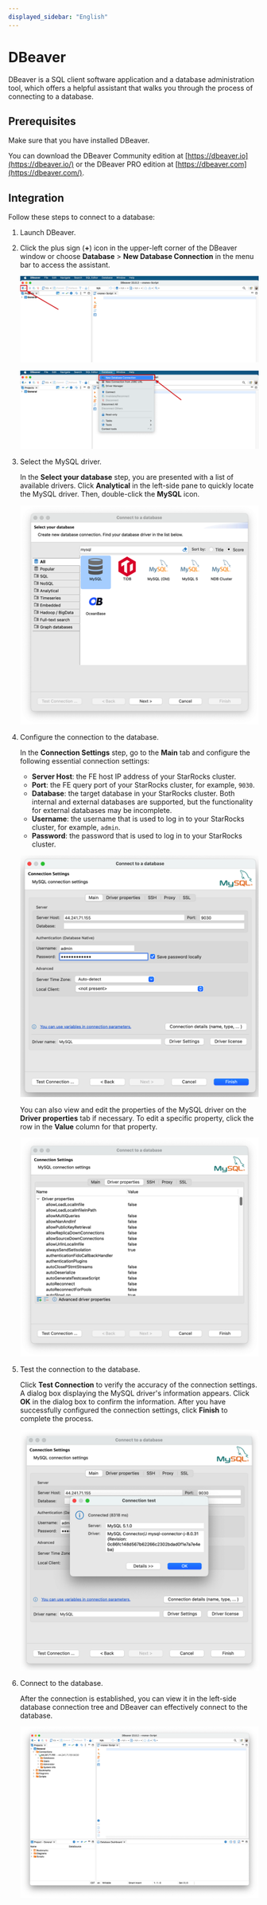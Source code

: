 ```yaml
---
displayed_sidebar: "English"
---
```


# DBeaver

DBeaver is a SQL client software application and a database administration tool, which offers a helpful assistant that walks you through the process of connecting to a database.

## Prerequisites

Make sure that you have installed DBeaver.

You can download the DBeaver Community edition at [https://dbeaver.io](https://dbeaver.io/) or the DBeaver PRO edition at [https://dbeaver.com](https://dbeaver.com/).

## Integration

Follow these steps to connect to a database:

1. Launch DBeaver.

2. Click the plus sign (**+**) icon in the upper-left corner of the DBeaver window or choose **Database** > **New Database Connection** in the menu bar to access the assistant.

   ![DBeaver - Access the assistant](../../assets/IDE_dbeaver_1.png)

   ![DBeaver - Access the assistant](../../assets/IDE_dbeaver_2.png)

3. Select the MySQL driver.

   In the **Select your database** step, you are presented with a list of available drivers. Click **Analytical** in the left-side pane to quickly locate the MySQL driver. Then, double-click the **MySQL** icon.

   ![DBeaver - Select your database](../../assets/IDE_dbeaver_3.png)

4. Configure the connection to the database.

   In the **Connection Settings** step, go to the **Main** tab and configure the following essential connection settings:

   - **Server Host**: the FE host IP address of your StarRocks cluster.
   - **Port**: the FE query port of your StarRocks cluster, for example, `9030`.
   - **Database**: the target database in your StarRocks cluster. Both internal and external databases are supported, but the functionality for external databases may be incomplete.
   - **Username**: the username that is used to log in to your StarRocks cluster, for example, `admin`.
   - **Password**: the password that is used to log in to your StarRocks cluster.

   ![DBeaver - Connection Settings - Main tab](../../assets/IDE_dbeaver_4.png)

   You can also view and edit the properties of the MySQL driver on the **Driver properties** tab if necessary. To edit a specific property, click the row in the **Value** column for that property.

   ![DBeaver - Connection Settings - Driver properties tab](../../assets/IDE_dbeaver_5.png)

5. Test the connection to the database.

   Click **Test Connection** to verify the accuracy of the connection settings. A dialog box displaying the MySQL driver's information appears. Click **OK** in the dialog box to confirm the information. After you have successfully configured the connection settings, click **Finish** to complete the process.

   ![DBeaver - Test Connection](../../assets/IDE_dbeaver_6.png)

6. Connect to the database.

   After the connection is established, you can view it in the left-side database connection tree and DBeaver can effectively connect to the database.

   ![DBeaver - Connect database](../../assets/IDE_dbeaver_7.png)
